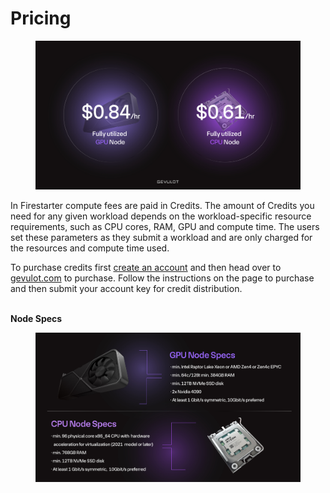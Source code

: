 # Pricing

<figure><img src="../.gitbook/assets/Hourly Rates Twitter 1600x900px Updated.jpg" alt=""><figcaption></figcaption></figure>

In Firestarter compute fees are paid in Credits. The amount of Credits you need for any given workload depends on the workload-specific resource requirements, such as CPU cores, RAM, GPU and compute time. The users set these parameters as they submit a workload and are only charged for the resources and compute time used.

To purchase credits first [create an account](get-started/create-account.md) and then head over to [gevulot.com](https://www.gevulot.com/pricing) to purchase. Follow the instructions on the page to purchase and then submit your account key for credit distribution.

\
**Node Specs**

<figure><img src="../.gitbook/assets/Node Specs Twitter 1600x900px Mobile New-02 (1).jpg" alt=""><figcaption></figcaption></figure>
